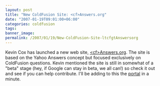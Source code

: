 ```yaml
---
layout: post
title: "New ColdFusion Site: <cf>Answers.org"
date: "2007-01-19T09:01:00+06:00"
categories: coldfusion 
tags: 
banner_image: 
permalink: /2007/01/19/New-ColdFusion-Site-ltcfgtAnswersorg
---
```


Kevin Cox has launched a new web site, <a href="http://www.cfanswers.org/">&lt;cf&gt;Answers.org</a>. The site is based on the Yahoo Answers concept but focused exclusively on ColdFusion questions. Kevin mentioned the site is still in somewhat of a "beta" stage (hey, if Google can stay in beta, we all can!) so check it out and see if you can help contribute. I'll be adding to this the <a href="http://www.coldfusionportal.org">portal</a> in a minute.